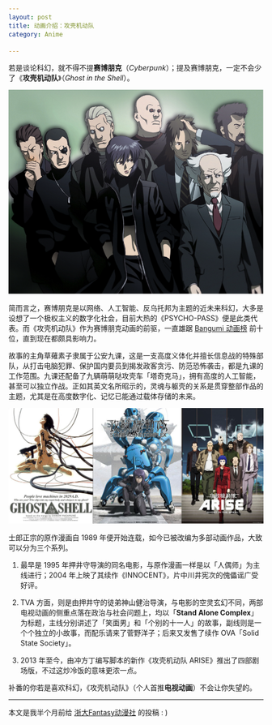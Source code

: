 ```yaml
---
layout: post
title: 动画介绍：攻壳机动队
category: Anime

---
```


若是谈论科幻，就不得不提**赛博朋克**（*Cyberpunk*）；提及赛博朋克，一定不会少了《**攻壳机动队**》（*Ghost in the Shell*）。

![](/images/ghost-in-the-shell-00.png)

<!--more-->

简而言之，赛博朋克是以网络、人工智能、反乌托邦为主题的近未来科幻，大多是设想了一个极权主义的数字化社会，目前大热的《PSYCHO-PASS》便是此类代表。而《攻壳机动队》作为赛博朋克动画的前驱，一直雄踞 [Bangumi 动画榜](http://bangumi.tv/anime/browser?sort=rank) 前十位，直到现在都颇具影响力。

故事的主角草薙素子隶属于公安九课，这是一支高度义体化并擅长信息战的特殊部队，从打击电脑犯罪、保护国内要员到揭发政客贪污、防范恐怖袭击，都是九课的工作范围。九课还配备了九辆萌萌哒攻壳车「塔奇克马」，拥有高度的人工智能，甚至可以独立作战。正如其英文名所昭示的，灵魂与躯壳的关系是贯穿整部作品的主题，尤其是在高度数字化、记忆已能通过载体存储的未来。

![](/images/ghost-in-the-shell-01.jpg)

士郎正宗的原作漫画自 1989 年便开始连载，如今已被改编为多部动画作品，大致可以分为三个系列。

1. 最早是 1995 年押井守导演的同名电影，与原作漫画一样是以「人偶师」为主线进行；2004 年上映了其续作《INNOCENT》，片中川井宪次的傀儡谣广受好评。

2. TVA 方面，则是由押井守的徒弟神山健治导演，与电影的空灵玄幻不同，两部电视动画的侧重点落在政治与社会问题上，均以「**Stand Alone Complex**」为标题，主线分别讲述了「笑面男」和「个别的十一人」的故事，副线则是一个个独立的小故事，而配乐请来了菅野洋子；后来又发售了续作 OVA「Solid State Society」。

3. 2013 年至今，由冲方丁编写脚本的新作《攻壳机动队 ARISE》推出了四部剧场版，不过这炒冷饭的意味更浓一点。

补番的你若是喜欢科幻，《攻壳机动队》（个人首推**电视动画**）不会让你失望的。

---

本文是我半个月前给 [浙大Fantasy动漫社](http://mp.weixin.qq.com/s?__biz=MzA3ODc0NzczMQ==&mid=201725590&idx=1&sn=cb8d10d8b16617d408c6f5b9ed0049b3#rd) 的投稿 : )